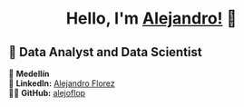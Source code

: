 <div align="center">
<h1 align="center">Hello, I'm <a href="https://www.linkedin.com/in/alejandroflorezl/">Alejandro!</a> 👋</h1>
</div>

## 🚀 Data Analyst and Data Scientist

📍 **Medellín**  
🔗 **LinkedIn:** [Alejandro Florez](https://www.linkedin.com/in/alejandroflorezl/?locale=en_US)  
👨‍💻 **GitHub:** [alejoflop](https://github.com/alejoflop)
